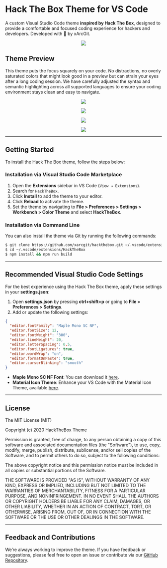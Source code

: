# Hack The Box Theme for VS Code

A custom Visual Studio Code theme **inspired by Hack The Box**, designed to provide a comfortable and focused coding experience for hackers and developers. Developed with 💚 by xArcGit.

<p align="center">
  <img src="https://raw.githubusercontent.com/xarcgit/hackthebox/master/static/hero.png">
</p>

## Theme Preview

This theme puts the focus squarely on your code. No distractions, no overly saturated colors that might look good in a preview but can strain your eyes after a long coding session. We have carefully adjusted the syntax and semantic highlighting across all supported languages to ensure your coding environment stays clean and easy to navigate.

<p align="center">
  <img src="https://raw.githubusercontent.com/xarcgit/hackthebox/master/static/theme-perspective-1.png">
</p>

<p align="center">
  <img src="https://raw.githubusercontent.com/xarcgit/hackthebox/master/static/htb-theme1.png">
</p>

<p align="center">
  <img src="https://raw.githubusercontent.com/xarcgit/hackthebox/master/static/htb-theme2.png">
</p>

<p align="center">
  <img src="https://raw.githubusercontent.com/xarcgit/hackthebox/master/static/htb-theme3.png">
</p>

---

## Getting Started

To install the Hack The Box theme, follow the steps below:

### Installation via Visual Studio Code Marketplace

1. Open the **Extensions** sidebar in VS Code (`View → Extensions`).
2. Search for `HackTheBox`.
3. Click **Install** to add the theme to your editor.
4. Click **Reload** to activate the theme.
5. Set the theme by navigating to **File > Preferences > Settings > Workbench > Color Theme** and select **HackTheBox**.

### Installation via Command Line

You can also install the theme via Git by running the following commands:

```bash
$ git clone https://github.com/xarcgit/hackthebox.git ~/.vscode/extensions/HackTheBox
$ cd ~/.vscode/extensions/HackTheBox
$ npm install && npm run build
```

---

## Recommended Visual Studio Code Settings

For the best experience using the Hack The Box theme, apply these settings in your **settings.json**:

1. Open **settings.json** by pressing **ctrl+shift+p** or going to **File > Preferences > Settings**.
2. Add or update the following settings:

```json
{
  "editor.fontFamily": "Maple Mono SC NF",
  "editor.fontSize": 12,
  "editor.fontWeight": "300",
  "editor.lineHeight": 20,
  "editor.letterSpacing": 0.5,
  "editor.fontLigatures": true,
  "editor.wordWrap": "on",
  "editor.formatOnPaste": true,
  "editor.cursorBlinking": "smooth"
}
```

- **Maple Mono SC NF Font**: You can download it [here](https://github.com/subframe7536/Maple-font).
- **Material Icon Theme**: Enhance your VS Code with the Material Icon Theme, available [here](https://marketplace.visualstudio.com/items?itemName=PKief.material-icon-theme).

---

## License

The MIT License (MIT)

Copyright (c) 2020 HackTheBox Theme

Permission is granted, free of charge, to any person obtaining a copy of this software and associated documentation files (the "Software"), to use, copy, modify, merge, publish, distribute, sublicense, and/or sell copies of the Software, and to permit others to do so, subject to the following conditions:

The above copyright notice and this permission notice must be included in all copies or substantial portions of the Software.

THE SOFTWARE IS PROVIDED "AS IS", WITHOUT WARRANTY OF ANY KIND, EXPRESS OR IMPLIED, INCLUDING BUT NOT LIMITED TO THE WARRANTIES OF MERCHANTABILITY, FITNESS FOR A PARTICULAR PURPOSE, AND NONINFRINGEMENT. IN NO EVENT SHALL THE AUTHORS OR COPYRIGHT HOLDERS BE LIABLE FOR ANY CLAIM, DAMAGES, OR OTHER LIABILITY, WHETHER IN AN ACTION OF CONTRACT, TORT, OR OTHERWISE, ARISING FROM, OUT OF, OR IN CONNECTION WITH THE SOFTWARE OR THE USE OR OTHER DEALINGS IN THE SOFTWARE.

---

## Feedback and Contributions

We’re always working to improve the theme. If you have feedback or suggestions, please feel free to open an issue or contribute via our [GitHub Repository](https://github.com/xarcgit/hackthebox).

